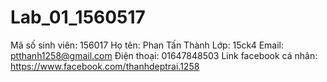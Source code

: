 # Lab_01_1560517
Mã số sinh viên: 156017
Họ tên: Phan Tấn Thành
Lớp: 15ck4
Email: ptthanh1258@gmail.com
Điện thoại: 01647848503
Link facebook cá nhân: https://www.facebook.com/thanhdeptrai.1258
